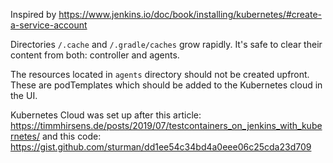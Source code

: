 Inspired by https://www.jenkins.io/doc/book/installing/kubernetes/#create-a-service-account

Directories `/.cache` and `/.gradle/caches` grow rapidly. It's safe to clear their content from both: controller and agents.

The resources located in `agents` directory should not be created upfront.
These are podTemplates which should be added to the Kubernetes cloud in the UI.

Kubernetes Cloud was set up after this article: https://timmhirsens.de/posts/2019/07/testcontainers_on_jenkins_with_kubernetes/
and this code: https://gist.github.com/sturman/dd1ee54c34bd4a0eee06c25cda23d709

